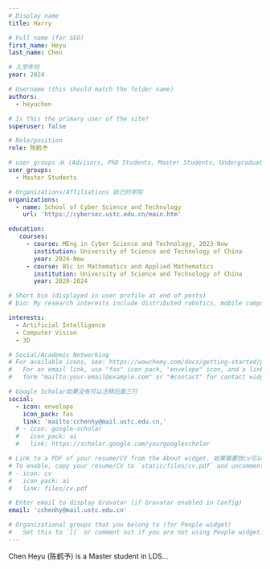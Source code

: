 ```yaml
---
# Display name
title: Harry

# Full name (for SEO)
first_name: Heyu
last_name: Chen

# 入学年份
year: 2024

# Username (this should match the folder name)
authors:
  - heyuchen

# Is this the primary user of the site? 
superuser: false

# Role/position 
role: 陈鹤予 

# user_groups 从 (Advisors, PhD Students, Master Students, Undergraduate) 从这四个里面选
user_groups:
  - Master Students

# Organizations/Affiliations 自己的学院
organizations:
  - name: School of Cyber Science and Technology
    url: 'https://cybersec.ustc.edu.cn/main.htm'

education:
   courses:
     - course: MEng in Cyber Science and Technology, 2023-Now
       institution: University of Science and Technology of China
       year: 2024-Now
     - course: BSc in Mathematics and Applied Mathematics
       institution: University of Science and Technology of China
       year: 2020-2024

# Short bio (displayed in user profile at end of posts)
# bio: My research interests include distributed robotics, mobile computing and programmable matter.

interests:
  - Artificial Intelligence
  - Computer Vision
  - 3D

# Social/Academic Networking
# For available icons, see: https://wowchemy.com/docs/getting-started/page-builder/#icons
#   For an email link, use "fas" icon pack, "envelope" icon, and a link in the
#   form "mailto:your-email@example.com" or "#contact" for contact widget.

# Google Scholar如果没有可以注释后面三行
social:
  - icon: envelope
    icon_pack: fas
    link: 'mailto:cchenhy@mail.ustc.edu.cn,'
  # - icon: google-scholar
  #   icon_pack: ai
  #   link: https://scholar.google.com/yourgooglescholar

# Link to a PDF of your resume/CV from the About widget. 如果需要放cv可以发给我
# To enable, copy your resume/CV to `static/files/cv.pdf` and uncomment the lines below.
# - icon: cv
#   icon_pack: ai
#   link: files/cv.pdf

# Enter email to display Gravatar (if Gravatar enabled in Config)
email: 'cchenhy@mail.ustc.edu.cn'

# Organizational groups that you belong to (for People widget)
#   Set this to `[]` or comment out if you are not using People widget.
---
```


Chen Heyu (陈鹤予) is a Master student in LDS...
